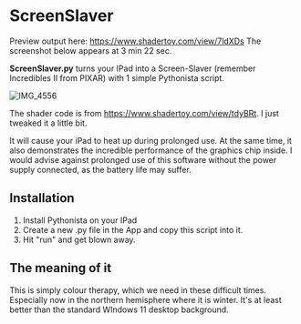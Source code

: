 # ScreenSlaver
Preview output here: https://www.shadertoy.com/view/7ldXDs
The screenshot below appears at 3 min 22 sec.

**ScreenSlaver.py** turns your IPad into a Screen-Slaver (remember Incredibles II from PIXAR) with 1 simple Pythonista script.

![IMG_4556](https://user-images.githubusercontent.com/96354848/146655069-efe9dcfe-7263-443a-b8c1-b6fb36357959.jpeg)

The shader code is from https://www.shadertoy.com/view/tdyBRt.
I just tweaked it a little bit.

It will cause your iPad to heat up during prolonged use.
At the same time, it also demonstrates the incredible performance of the graphics chip inside.
I would advise against prolonged use of this software without the power supply connected, as the battery life may suffer. 

Installation
------------

1. Install Pythonista on your IPad
2. Create a new .py file in the App and copy this script into it.
3. Hit "run" and get blown away.

The meaning of it
-----------------

This is simply colour therapy, which we need in these difficult times.
Especially now in the northern hemisphere where it is winter.
It's at least better than the standard WIndows 11 desktop background.
